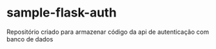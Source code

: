# sample-flask-auth

Repositório criado para armazenar código da api de autenticação com banco de dados